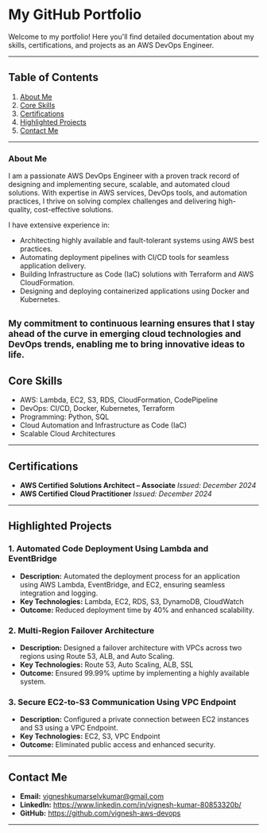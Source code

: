 # My GitHub Portfolio

Welcome to my portfolio! Here you'll find detailed documentation about my skills, certifications, and projects as an AWS DevOps Engineer.

---

## **Table of Contents**
1. [About Me](#about-me)
2. [Core Skills](#core-skills)
3. [Certifications](#certifications)
4. [Highlighted Projects](#highlighted-projects)
5. [Contact Me](#contact-me)

---

### **About Me**
I am a passionate AWS DevOps Engineer with a proven track record of designing and implementing secure, scalable, and automated cloud solutions. With expertise in AWS services, DevOps tools, and automation practices, I thrive on solving complex challenges and delivering high-quality, cost-effective solutions.

I have extensive experience in:
- Architecting highly available and fault-tolerant systems using AWS best practices.
- Automating deployment pipelines with CI/CD tools for seamless application delivery.
- Building Infrastructure as Code (IaC) solutions with Terraform and AWS CloudFormation.
- Designing and deploying containerized applications using Docker and Kubernetes.
  
<sub>My commitment to continuous learning ensures that I stay ahead of the curve in emerging cloud technologies and DevOps trends, enabling me to bring innovative ideas to life.</sub>
---

## **Core Skills**
- AWS: Lambda, EC2, S3, RDS, CloudFormation, CodePipeline
- DevOps: CI/CD, Docker, Kubernetes, Terraform
- Programming: Python, SQL
- Cloud Automation and Infrastructure as Code (IaC)
- Scalable Cloud Architectures

---

## **Certifications**
- **AWS Certified Solutions Architect – Associate**
  *Issued: December 2024*  
- **AWS Certified Cloud Practitioner**
  *Issued: December 2024*  

---

## **Highlighted Projects**
### **1. Automated Code Deployment Using Lambda and EventBridge**
- **Description:** Automated the deployment process for an application using AWS Lambda, EventBridge, and EC2, ensuring seamless integration and logging.
- **Key Technologies:** Lambda, EC2, RDS, S3, DynamoDB, CloudWatch
- **Outcome:** Reduced deployment time by 40% and enhanced scalability.

### **2. Multi-Region Failover Architecture**
- **Description:** Designed a failover architecture with VPCs across two regions using Route 53, ALB, and Auto Scaling.
- **Key Technologies:** Route 53, Auto Scaling, ALB, SSL
- **Outcome:** Ensured 99.99% uptime by implementing a highly available system.

### **3. Secure EC2-to-S3 Communication Using VPC Endpoint**
- **Description:** Configured a private connection between EC2 instances and S3 using a VPC Endpoint.
- **Key Technologies:** EC2, S3, VPC Endpoint
- **Outcome:** Eliminated public access and enhanced security.

---

## **Contact Me**
- **Email:** vigneshkumarselvkumar@gmail.com
- **LinkedIn:** https://www.linkedin.com/in/vignesh-kumar-80853320b/
- **GitHub:** https://github.com/vignesh-aws-devops

---
